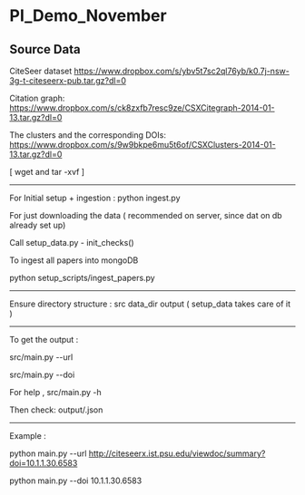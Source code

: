 # PI_Demo_November

Source Data
------


CiteSeer dataset
https://www.dropbox.com/s/ybv5t7sc2ql76yb/k0.7j-nsw-3g-t-citeseerx-pub.tar.gz?dl=0

Citation graph:
https://www.dropbox.com/s/ck8zxfb7resc9ze/CSXCitegraph-2014-01-13.tar.gz?dl=0

The clusters and the corresponding DOIs:
https://www.dropbox.com/s/9w9bkpe6mu5t6of/CSXClusters-2014-01-13.tar.gz?dl=0

[ wget <link> and tar -xvf <filename> ]


------

For Initial setup + ingestion :
python ingest.py

For just downloading the data ( recommended on server, since dat on db already set up)

Call setup_data.py - init_checks() 

To ingest all papers into mongoDB

python setup_scripts/ingest_papers.py

-------

Ensure directory structure :
src
data_dir
output
( setup_data takes care of it )

-------

To get the output :

src/main.py --url

src/main.py --doi

For help , src/main.py -h

Then check:          output/<doi>.json

-------

Example :

python main.py --url http://citeseerx.ist.psu.edu/viewdoc/summary?doi=10.1.1.30.6583

python main.py --doi 10.1.1.30.6583


